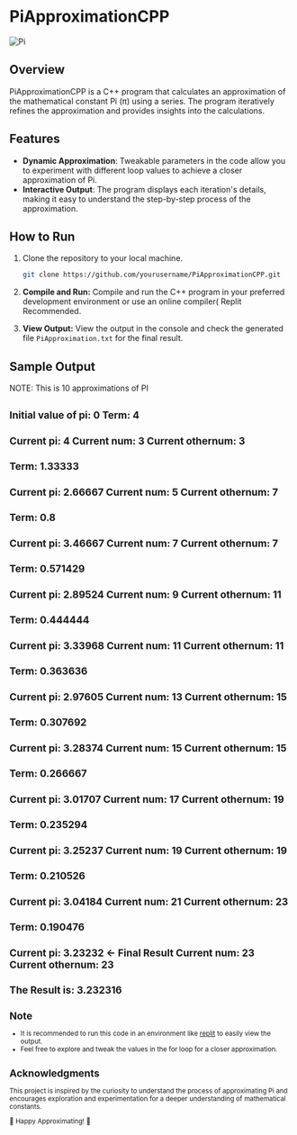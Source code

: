 # PiApproximationCPP

![Pi](https://images.unsplash.com/photo-1541913299-273fd84d10c4?q=80&w=1932&auto=format&fit=crop&ixlib=rb-4.0.3&ixid=M3wxMjA3fDB8MHxwaG90by1wYWdlfHx8fGVufDB8fHx8fA%3D%3D)

## Overview

PiApproximationCPP is a C++ program that calculates an approximation of the mathematical constant Pi (π) using a series. The program iteratively refines the approximation and provides insights into the calculations.

## Features

- **Dynamic Approximation**: Tweakable parameters in the code allow you to experiment with different loop values to achieve a closer approximation of Pi.
- **Interactive Output**: The program displays each iteration's details, making it easy to understand the step-by-step process of the approximation.

## How to Run

1. Clone the repository to your local machine.

    ```bash
    git clone https://github.com/yourusername/PiApproximationCPP.git
    ```

2. **Compile and Run:**
   Compile and run the C++ program in your preferred development environment or use an online compiler( Replit Recommended.

3. **View Output:**
   View the output in the console and check the generated file `PiApproximation.txt` for the final result.

## Sample Output
NOTE: This is 10 approximations of PI

<small>Initial value of pi: 0
Term: 4
-------------------
Current pi: 4
Current num: 3
Current othernum: 3
-------------------
Term: 1.33333
-------------------
Current pi: 2.66667
Current num: 5
Current othernum: 7
-------------------
Term: 0.8
-------------------
Current pi: 3.46667
Current num: 7
Current othernum: 7
-------------------
Term: 0.571429
-------------------
Current pi: 2.89524
Current num: 9
Current othernum: 11
-------------------
Term: 0.444444
-------------------
Current pi: 3.33968
Current num: 11
Current othernum: 11
-------------------
Term: 0.363636
-------------------
Current pi: 2.97605
Current num: 13
Current othernum: 15
-------------------
Term: 0.307692
-------------------
Current pi: 3.28374
Current num: 15
Current othernum: 15
-------------------
Term: 0.266667
-------------------
Current pi: 3.01707
Current num: 17
Current othernum: 19
-------------------
Term: 0.235294
-------------------
Current pi: 3.25237
Current num: 19
Current othernum: 19
-------------------
Term: 0.210526
-------------------
Current pi: 3.04184
Current num: 21
Current othernum: 23
-------------------
Term: 0.190476
-------------------
Current pi: 3.23232 <- Final Result
Current num: 23
Current othernum: 23
-------------------

## The Result is: 3.232316

## Note

- It is recommended to run this code in an environment like [replit](https://replit.com/) to easily view the output.
- Feel free to explore and tweak the values in the for loop for a closer approximation.

## Acknowledgments

This project is inspired by the curiosity to understand the process of approximating Pi and encourages exploration and experimentation for a deeper understanding of mathematical constants.

🥧 Happy Approximating! 🚀
